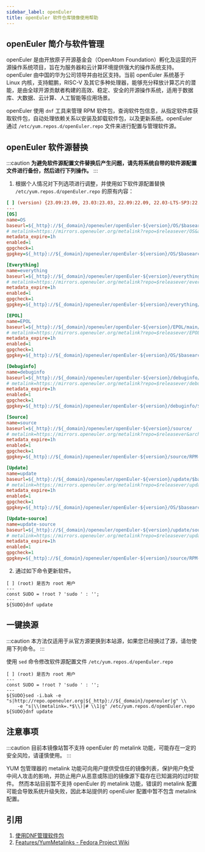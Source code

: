 ```yaml
---
sidebar_label: openEuler
title: openEuler 软件仓库镜像使用帮助
---
```


## openEuler 简介与软件管理

openEuler 是由开放原子开源基金会（OpenAtom Foundation）孵化及运营的开源操作系统项目，旨在为服务器和云计算环境提供强大的操作系统支持。openEuler 由中国的华为公司领导并由社区支持。当前 openEuler 系统基于 Linux 内核，支持鲲鹏，RISC-V 及其它多种处理器，能够充分释放计算芯片的潜能，是由全球开源贡献者构建的高效、稳定、安全的开源操作系统，适用于数据库、大数据、云计算、人工智能等应用场景。

openEuler 使用 `dnf` 工具来管理 RPM 软件包，查询软件包信息，从指定软件库获取软件包，自动处理依赖关系以安装及卸载软件包，以及更新系统。openEuler 通过 `/etc/yum.repos.d/openEuler.repo` 文件来进行配置与管理软件源。

## openEuler 软件源替换

:::caution
**为避免软件源配置文件替换后产生问题，请先将系统自带的软件源配置文件进行备份，然后进行下列操作。**
:::

1. 根据个人情况对下列选项进行调整，并使用如下软件源配置替换 `/etc/yum.repos.d/openEuler.repo` 的原有内容：

```ini varcode
[ ] (version) {23.09:23.09, 23.03:23.03, 22.09:22.09, 22.03-LTS-SP3:22.03 LTS SP3, 22.03-LTS-SP2:22.03 LTS SP2, 22.03-LTS-SP1:22.03 LTS SP1, 22.03-LTS:22.03 LTS, 21.09:21.09, 21.03:21.03, 20.09:20.09, 20.03-LTS-SP4:20.03 LTS SP4, 20.03-LTS-SP3:20.03 LTS SP3, 20.03-LTS-SP2:20.03 LTS SP2, 20.03-LTS-SP1:20.03 LTS SP1, 20.03-LTS:20.03 LTS} openEuler 版本
---
[OS]
name=OS
baseurl=${_http}://${_domain}/openeuler/openEuler-${version}/OS/$basearch/
# metalink=https://mirrors.openeuler.org/metalink?repo=$releasever/OS&arch=$basearch
metadata_expire=1h
enabled=1
gpgcheck=1
gpgkey=${_http}://${_domain}/openeuler/openEuler-${version}/OS/$basearch/RPM-GPG-KEY-openEuler

[Everything]
name=everything
baseurl=${_http}://${_domain}/openeuler/openEuler-${version}/everything/$basearch/
# metalink=https://mirrors.openeuler.org/metalink?repo=$releasever/everything&arch=$basearch
metadata_expire=1h
enabled=1
gpgcheck=1
gpgkey=${_http}://${_domain}/openeuler/openEuler-${version}/everything/$basearch/RPM-GPG-KEY-openEuler

[EPOL]
name=EPOL
baseurl=${_http}://${_domain}/openeuler/openEuler-${version}/EPOL/main/$basearch/
# metalink=https://mirrors.openeuler.org/metalink?repo=$releasever/EPOL/main&arch=$basearch
metadata_expire=1h
enabled=1
gpgcheck=1
gpgkey=${_http}://${_domain}/openeuler/openEuler-${version}/OS/$basearch/RPM-GPG-KEY-openEuler

[Debuginfo]
name=debuginfo
baseurl=${_http}://${_domain}/openeuler/openEuler-${version}/debuginfo/$basearch/
# metalink=https://mirrors.openeuler.org/metalink?repo=$releasever/debuginfo&arch=$basearch
metadata_expire=1h
enabled=1
gpgcheck=1
gpgkey=${_http}://${_domain}/openeuler/openEuler-${version}/debuginfo/$basearch/RPM-GPG-KEY-openEuler

[Source]
name=source
baseurl=${_http}://${_domain}/openeuler/openEuler-${version}/source/
# metalink=https://mirrors.openeuler.org/metalink?repo=$releasever&arch=source
metadata_expire=1h
enabled=1
gpgcheck=1
gpgkey=${_http}://${_domain}/openeuler/openEuler-${version}/source/RPM-GPG-KEY-openEuler

[Update]
name=update
baseurl=${_http}://${_domain}/openeuler/openEuler-${version}/update/$basearch/
# metalink=https://mirrors.openeuler.org/metalink?repo=$releasever/update&arch=$basearch
metadata_expire=1h
enabled=1
gpgcheck=1
gpgkey=${_http}://${_domain}/openeuler/openEuler-${version}/OS/$basearch/RPM-GPG-KEY-openEuler

[Update-source]
name=update-source
baseurl=${_http}://${_domain}/openeuler/openEuler-${version}/update/source/
# metalink=https://mirrors.openeuler.org/metalink?repo=$releasever/update&arch=source
metadata_expire=1h
enabled=1
gpgcheck=1
gpgkey=${_http}://${_domain}/openeuler/openEuler-${version}/source/RPM-GPG-KEY-openEuler
```

2. 通过如下命令更新软件。

```shell varcode
[ ] (root) 是否为 root 用户
---
const SUDO = !root ? 'sudo ' : '';
---
${SUDO}dnf update
```

## 一键换源

:::caution
本方法仅适用于从官方源更换到本站源，如果您已经换过了源，请勿使用下列命令。
:::

使用 `sed` 命令修改软件源配置文件 `/etc/yum.repos.d/openEuler.repo`

```shell varcode
[ ] (root) 是否为 root 用户
---
const SUDO = !root ? 'sudo ' : '';
---
${SUDO}sed -i.bak -e "s|http://repo.openeuler.org|${_http}://${_domain}/openeuler|g" \\
    -e "s|\\(metalink=.*$\\)|# \\1|g" /etc/yum.repos.d/openEuler.repo
${SUDO}dnf update
```

## 注意事项

:::caution
目前本镜像站暂不支持 openEuler 的 metalink 功能，可能存在一定的安全风险，请谨慎使用。
:::

YUM 包管理器的 metalink 功能可向用户提供受信任的镜像列表，保护用户免受中间人攻击的影响，并防止用户从恶意或陈旧的镜像源下载存在已知漏洞的过时软件。 
然而本站目前暂不支持 openEuler 的 metalink 功能，错误的 metalink 配置可能会导致系统升级失败，因此本站提供的 openEuler 配置中暂不包含 metalink 配置。

## 引用

1. [使用DNF管理软件包](https://docs.openeuler.org/zh/docs/22.03_LTS_SP2/docs/Administration/%E4%BD%BF%E7%94%A8DNF%E7%AE%A1%E7%90%86%E8%BD%AF%E4%BB%B6%E5%8C%85.html)  
2. [Features/YumMetalinks - Fedora Project Wiki](https://fedoraproject.org/wiki/Features/YumMetalinks)
